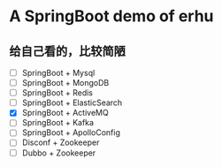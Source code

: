 # A SpringBoot demo of erhu
## 给自己看的，比较简陋
- [ ] SpringBoot + Mysql
- [ ] SpringBoot + MongoDB
- [ ] SpringBoot + Redis
- [ ] SpringBoot + ElasticSearch
- [x] SpringBoot + ActiveMQ
- [ ] SpringBoot + Kafka
- [ ] SpringBoot + ApolloConfig
- [ ] Disconf + Zookeeper
- [ ] Dubbo + Zookeeper
